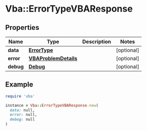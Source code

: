 # Vba::ErrorTypeVBAResponse

## Properties

| Name | Type | Description | Notes |
| ---- | ---- | ----------- | ----- |
| **data** | [**ErrorType**](ErrorType.md) |  | [optional] |
| **error** | [**VBAProblemDetails**](VBAProblemDetails.md) |  | [optional] |
| **debug** | [**Debug**](Debug.md) |  | [optional] |

## Example

```ruby
require 'vba'

instance = Vba::ErrorTypeVBAResponse.new(
  data: null,
  error: null,
  debug: null
)
```

